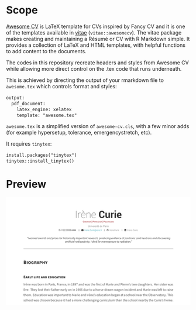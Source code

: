 # Scope

[Awesome CV](https://github.com/posquit0/Awesome-CV) is LaTeX template for CVs inspired by Fancy CV and it is one of the templates available in [vitae](https://github.com/mitchelloharawild/vitae) (`vitae::awesomecv`). The vitae package makes creating and maintaining a Résumé or CV with R Markdown simple. It provides a collection of LaTeX and HTML templates, with helpful functions to add content to the documents.

The codes in this repository recreate headers and styles from Awesome CV while allowing more direct control on the .tex code that runs underneath. 

This is achieved by directing the output of your rmarkdown file to `awesome.tex` which controls format and styles:

```
output:
  pdf_document:
    latex_engine: xelatex
    template: "awesome.tex"
```

`awesome.tex` is a simplified version of `awesome-cv.cls`, with a few minor adds (for example hypersetup, tolerance, emergencystretch, etc).  


It requires `tinytex`:

```
install.packages("tinytex")
tinytex::install_tinytex()
```



# Preview

[![](./img/preview.png)](https://github.com/mlombardi6/awesome-template/blob/main/awesome-template.pdf)










